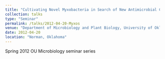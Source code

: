 ```yaml
---
title: "Cultivating Novel Myxobacteria in Search of New Antimicrobial Compounds"
collection: talks
type: "Seminar"
permalink: /talks/2012-04-20-Myxos
venue: "Department of Microbiology and Plant Biology, University of Oklahoma"
date: 2012-04-20
location: "Norman, Oklahoma"
---
```


Spring 2012 OU Microbiology seminar series
